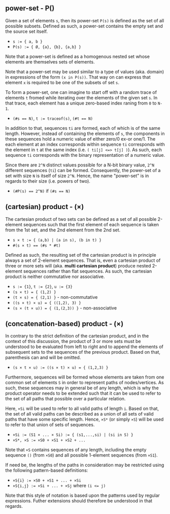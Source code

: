 
<!-- ======================================================================= -->
## power-set - P()

Given a set of elements `s`, then its power-set `P(s)` is defined as the set
of all possible subsets. Defined as such, a power-set contains the empty set
and the source set itself.

* `s := { a, b }`
* `P(s) := { Ø, {a}, {b}, {a,b} }`

Note that a power-set is defined as a homogenous nested set whose elements are
themselves sets of elements.

Note that a power-set may be used similar to a type of values (aka. domain) in
expressions of the form `(x in P(s))`. That way on can express that element `x`
is required to be one of the subsets of set `s`.

To form a power-set, one can imagine to start off with a random trace of
elements `t` fromed while iterating over the elements of the given set `s`.
In that trace, each element has a unique zero-based index raning from `0` to
`N-1`.

* `(#s == N)`, `t := traceof(s)`, `(#t == N)`

In addition to that, sequences `ti` are formed, each of which is of the same
length. However, instead of containing the elements of `s`, the components in
these sequences hold a numeric value of either zero/0 ex-or one/1. The each
element at an index corresponds within sequence `ti` corresponds with the
element in `t` at the same index (i.e. `( ti[j] <=> t[j] )`). As such, each
sequence `ti` corresponds with the binary representation of a numeric value.

Since there are `2^N` distinct values possible for a N-bit binary value, `2^N`
different sequences (`ti`) can be formed. Consequently, the power-set of a
set with size `N` is itself of size `2^N`. Hence, the name "power-set" is in
regards to their size (i.e. powers of two).

* `(#P(s) == 2^N)` if `(#s == N)`

<!-- ======================================================================= -->
## (cartesian) product - (×)

The cartesian product of two sets can be defined as a set of all possible
2-element sequences such that the first element of each sequence is taken
from the 1st set, and the 2nd element from the 2nd set.

* `s × t := { (a,b) | (a in s), (b in t) }`
* `#(s × t) == (#s * #t)`

Defined as such, the resulting set of the cartesian product is in principle
always a set of 2-element sequences. That is, even a cartesian product of three
or more sets will (aka. **multi cartesian product**) produce nested 2-element
sequences rather than flat sequences. As such, the cartesian product is neither
commutative nor associative.

* `s := {1}`, `t := {2}`, `u := {3}`
* `(s × t) = { (1,2) }`
* `(t × s) = { (2,1) }` - non-commutative
* `((s × t) × u) = { ((1,2), 3) }`
* `(s × (t × u)) = { (1,(2,3)) }` - non-associative

<!-- ======================================================================= -->
## (concatenation-based) product - (×)

In contrary to the strict definition of the cartesian product, and in the
context of this discussion, the product of 3 or more sets must be understood
to be evaluated from left to right and to append the elements of subsequent
sets to the sequences of the previous product. Based on that, parenthesis
can and will be omitted.

* `(s × t × u) := ((s × t) × u) = { (1,2,3) }`

Furthermore, sequences will be formed whose elements are taken from one common
set of elements `S` in order to represent paths of nodes/vertices. As such,
these sequences may in general be of any length, which is why the product
operator needs to be extended such that it can be used to refer to the set of
all paths that possible over a particular relation.

Here, `×Si` will be used to refer to all valid paths of length `i`. Based on
that, the set of all valid paths can be described as a union of all sets of
valid paths that have some specific length. Hence, `×S*` (or simply `×S`)
will be used to refer to that union of sets of sequences.

* `×Si := (S1 × ... × Si) := { (s1,...,si) | (si in S) }`
* `×S*, ×S := ×S0 + ×S1 + ×S2 + ...`

Note that `×S` contains sequences of any length, including the empty sequence
`()` (from `×S0`) and all possible 1-element sequences (from `×S1`).

If need be, the lengths of the paths in consideration may be restricted using
the following pattern-based definitions:

* `×S{i} := ×S0 + ×S1 + ... + ×Si`
* `×S{i,j} := ×Si + ... + ×Sj` where `(i <= j)`

Note that this style of notation is based upon the patterns used by regular
expressions. Futher extensions should therefore be understood in that regards.
